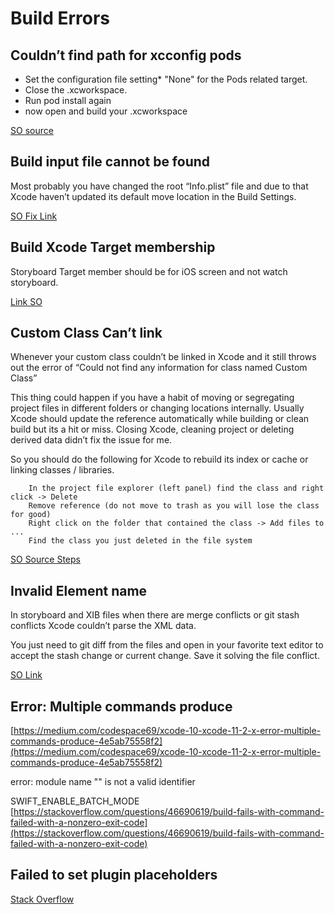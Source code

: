 # Build Errors

## Couldn’t find path for xcconfig pods

* Set the configuration file setting\* "None" for the Pods related target.
* Close the .xcworkspace.
* Run pod install again
* now open and build your .xcworkspace

[SO source](https://stackoverflow.com/questions/27109476/incorrect-path-for-pods-debug-xcconfig-in-xcode)

## Build input file cannot be found

Most probably you have changed the root “Info.plist” file and due to that Xcode haven’t updated its default move location in the Build Settings.

[SO Fix Link](https://stackoverflow.com/questions/52435202/build-input-file-cannot-be-found-swift-4-2-xcode-10-0)

## Build Xcode Target membership

Storyboard Target member should be for iOS screen and not watch storyboard.

[Link SO](https://stackoverflow.com/questions/44429415/illegal-configuration-compiling-ib-documents-for-earlier-than-ios-7-is-no-longe)

## Custom Class Can’t link

Whenever your custom class couldn’t be linked in Xcode and it still throws out the error of “Could not find any information for class named Custom Class”

This thing could happen if you have a habit of moving or segregating project files in different folders or changing locations internally. Usually Xcode should update the reference automatically while building or clean build but its a hit or miss. Closing Xcode, cleaning project or deleting derived data didn’t fix the issue for me.

So you should do the following for Xcode to rebuild its index or cache or linking classes / libraries.

```text
    In the project file explorer (left panel) find the class and right click -> Delete
    Remove reference (do not move to trash as you will lose the class for good)
    Right click on the folder that contained the class -> Add files to ...
    Find the class you just deleted in the file system
```

[SO Source Steps](https://stackoverflow.com/questions/17735182/could-not-find-any-information-for-class-named-viewcontroller)

## Invalid Element name

In storyboard and XIB files when there are merge conflicts or git stash conflicts Xcode couldn’t parse the XML data.

You just need to git diff from the files and open in your favorite text editor to accept the stash change or current change. Save it solving the file conflict.

[SO Link](https://stackoverflow.com/questions/21818821/couldnt-open-xib-file-after-git-pull-invalid-element-name)

## Error: Multiple commands produce

[https://medium.com/codespace69/xcode-10-xcode-11-2-x-error-multiple-commands-produce-4e5ab75558f2](https://medium.com/codespace69/xcode-10-xcode-11-2-x-error-multiple-commands-produce-4e5ab75558f2)

error: module name "" is not a valid identifier 

SWIFT\_ENABLE\_BATCH\_MODE [https://stackoverflow.com/questions/46690619/build-fails-with-command-failed-with-a-nonzero-exit-code](https://stackoverflow.com/questions/46690619/build-fails-with-command-failed-with-a-nonzero-exit-code)

## Failed to set plugin placeholders

[Stack Overflow](https://stackoverflow.com/questions/47344160/failed-to-set-plugin-placeholders-message)

